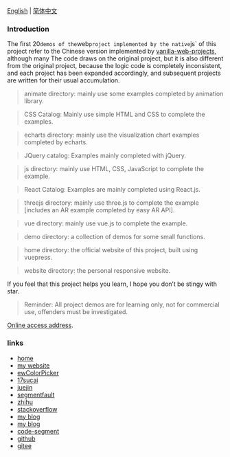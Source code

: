 
[English](./README_en.md) | [简体中文](./README.md)

### Introduction

The first 20` demos of the `web` project implemented by the native `js` of this project refer to the Chinese version implemented by [vanilla-web-projects](https://github.com/bradtraversy/vanillawebprojects), although many The code draws on the original project, but it is also different from the original project, because the logic code is completely inconsistent, and each project has been expanded accordingly, and subsequent projects are written for their usual accumulation.

> animate directory: mainly use some examples completed by animation library.

> CSS Catalog: Mainly use simple HTML and CSS to complete the examples.

> echarts directory: mainly use the visualization chart examples completed by echarts.

> JQuery catalog: Examples mainly completed with jQuery.

> js directory: mainly use HTML, CSS, JavaScript to complete the example.

> React Catalog: Examples are mainly completed using React.js.

> threejs directory: mainly use three.js to complete the example [includes an AR example completed by easy AR API].

> vue directory: mainly use vue.js to complete the example.

> demo directory: a collection of demos for some small functions.

> home directory: the official website of this project, built using vuepress.

> website directory: the personal responsive website.

If you feel that this project helps you learn, I hope you don’t be stingy with star.

> Reminder: All project demos are for learning only, not for commercial use, offenders must be investigated.

[Online access address](https://www.eveningwater.com/my-web-projects/).

### links

* [home](/)
* [my website](https://www.eveningwater.com)
* [ewColorPicker](https://eveningwater.github.io/ew-color-picker/)
* [17sucai](https://www.17sucai.com/user/800544)
* [juejin](https://juejin.cn/user/4054654613988718)
* [segmentfault](https://segmentfault.com/u/xishui_5ac9a340a5484)
* [zhihu](https://www.zhihu.com/people/eveningwater)
* [stackoverflow](https://stackoverflow.com/users/10505577/eveningwater)
* [my blog](https://www.cnblogs.com/eveningwater/)
* [my blog](https://eveningwater.github.io/#/)
* [code-segment](https://eveningwater.github.io/code-segment/#/)
* [github](https://github.com/eveningwater/my-web-projects)
* [gitee](https://gitee.com/eveningwater)

